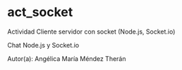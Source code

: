 # act_socket
Actividad Cliente servidor con socket (Node.js, Socket.io)

Chat Node.js y Socket.io

Autor(a): Angélica María Méndez Therán
